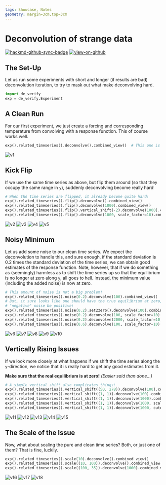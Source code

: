 ```yaml
---
tags: Showcase, Notes
geometry: margin=3cm,top=3cm
---
```


# Deconvolution of strange data

[![hackmd-github-sync-badge](https://hackmd.io/j4L-EIhRQqGdl5KmiIZ-_w/badge)](https://hackmd.io/@engeir/HJ5zwhhsq)
[![view-on-github](https://img.shields.io/badge/View%20on-GitHub-yellowgreen)](https://github.com/engeir/hack-md-notes/blob/main/de-verify.md)

## The Set-Up

Let us run some experiments with short and longer (if results are bad) deconvolution
iteration, to try to mask out what make deconvolving hard.

```python
import de_verify
exp = de_verify.Experiment
```

## A Clean Run

For our first experiment, we just create a forcing and corresponding temperature from
convolving with a response function. This of course works well.

```python
exp().related_timeseries().deconvolve().combined_view()  # This one is easy!
```

![v1](https://github.com/engeir/hack-md-notes/raw/main/assets/pic/de-verify/v1.png)

## Kick Flip

If we use the same time series as above, but flip them around (so that they occupy the
same range in `y`), suddenly deconvolving become really hard!

```python
# When the time series are flipped, it already become quite hard!
exp().related_timeseries().flip().deconvolve().combined_view()
exp().related_timeseries().flip().deconvolve(1000).combined_view()
exp().related_timeseries().flip().vertical_shift(-2).deconvolve(1000).combined_view()
exp().related_timeseries().flip().deconvolve(1000, scale_factor=10).combined_view()
```

![v2](https://github.com/engeir/hack-md-notes/raw/main/assets/pic/de-verify/v2.png)
![v3](https://github.com/engeir/hack-md-notes/raw/main/assets/pic/de-verify/v3.png)
![v4](https://github.com/engeir/hack-md-notes/raw/main/assets/pic/de-verify/v4.png)
![v5](https://github.com/engeir/hack-md-notes/raw/main/assets/pic/de-verify/v5.png)

## Noisy Minimum

Let us add some noise to our clean time series. We expect the deconvolution to handle
this, and sure enough, if the standard deviation is 0.2 times the standard deviation of
the time series, we can obtain good estimates of the response function. Note, however,
that if we do something as (seemingly) harmless as to shift the time series up so that
the equilibrium is no longer at zero along `y`, all goes to hell. Instead, the minimum
value (including the added noise) is now at zero.

```python
# This amount of noise is not a big problem!
exp().related_timeseries().noise(0.2).deconvolve(100).combined_view()
# But, it sure looks like one should have the true equilibrium at zero, and not let the
# "negative" noise be positive!
exp().related_timeseries().noise(0.2).set2zero().deconvolve(100).combined_view()
exp().related_timeseries().noise(0.2).deconvolve(100, scale_factor=10).combined_view()
exp().related_timeseries().noise(0.2).deconvolve(2000, scale_factor=10).combined_view()
exp().related_timeseries().noise(0.6).deconvolve(100, scale_factor=10).combined_view()
```

![v6](https://github.com/engeir/hack-md-notes/raw/main/assets/pic/de-verify/v6.png)
![v7](https://github.com/engeir/hack-md-notes/raw/main/assets/pic/de-verify/v7.png)
![v8](https://github.com/engeir/hack-md-notes/raw/main/assets/pic/de-verify/v8.png)
![v9](https://github.com/engeir/hack-md-notes/raw/main/assets/pic/de-verify/v9.png)
![v10](https://github.com/engeir/hack-md-notes/raw/main/assets/pic/de-verify/v10.png)

## Vertically Rising Issues

If we look more closely at what happens if we shift the time series along the
`y`-direction, we notice that it is really hard to get any good estimates from it.

**Make sure that the real equilibrium is at zero!** _(Easier said than done…)_

```python
# A simple vertical shift also complicates things!
exp().related_timeseries().vertical_shift((50, 278)).deconvolve(100).combined_view()
exp().related_timeseries().vertical_shift((1, 1)).deconvolve(100).combined_view()
exp().related_timeseries().vertical_shift((1, 1)).deconvolve(1000).combined_view()
exp().related_timeseries().vertical_shift((1, 1)).deconvolve(1000, scale_factor=10).combined_view()
exp().related_timeseries().vertical_shift((1, 1)).deconvolve(1000, cutoff=10).combined_view()
```

![v11](https://github.com/engeir/hack-md-notes/raw/main/assets/pic/de-verify/v11.png)
![v12](https://github.com/engeir/hack-md-notes/raw/main/assets/pic/de-verify/v12.png)
![v13](https://github.com/engeir/hack-md-notes/raw/main/assets/pic/de-verify/v13.png)
![v14](https://github.com/engeir/hack-md-notes/raw/main/assets/pic/de-verify/v14.png)
![v15](https://github.com/engeir/hack-md-notes/raw/main/assets/pic/de-verify/v15.png)

## The Scale of the Issue

Now, what about scaling the pure and clean time series? Both, or just one of them? That
is fine, luckily.

```python
exp().related_timeseries().scale(10).deconvolve().combined_view()
exp().related_timeseries().scale((10, 100)).deconvolve().combined_view()
exp().related_timeseries().scale((100, 35)).deconvolve(1000).combined_view()
```

![v16](https://github.com/engeir/hack-md-notes/raw/main/assets/pic/de-verify/v16.png)
![v17](https://github.com/engeir/hack-md-notes/raw/main/assets/pic/de-verify/v17.png)
![v18](https://github.com/engeir/hack-md-notes/raw/main/assets/pic/de-verify/v18.png)
